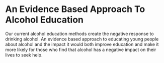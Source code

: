 An Evidence Based Approach To Alcohol Education
===============================================

Our current alcohol education methods create the negative response to 
drinking alcohol. An evidence based approach to educating young people 
about alcohol and the impact it would both improve education and make it 
more likely for those who find that alcohol has a negative impact on 
their lives to seek help.